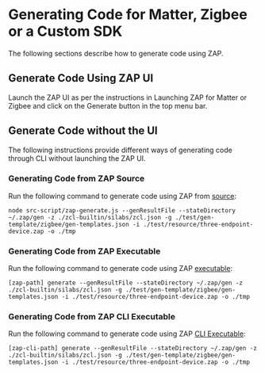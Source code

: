 # Generating Code for Matter, Zigbee or a Custom SDK

The following sections describe how to generate code using ZAP.


## Generate Code Using ZAP UI

Launch the ZAP UI as per the instructions in Launching ZAP for Matter or Zigbee and click on the Generate button in the top menu bar.


## Generate Code without the UI

The following instructions provide different ways of generating code through CLI without launching the ZAP UI.

### Generating Code from ZAP Source

Run the following command to generate code using ZAP from [source](https://github.com/project-chip/zap):

```node src-script/zap-generate.js --genResultFile --stateDirectory ~/.zap/gen -z ./zcl-builtin/silabs/zcl.json -g ./test/gen-template/zigbee/gen-templates.json -i ./test/resource/three-endpoint-device.zap -o ./tmp```

### Generating Code from ZAP Executable

Run the following command to generate code using ZAP [executable](https://github.com/project-chip/zap/releases):

```[zap-path] generate --genResultFile --stateDirectory ~/.zap/gen -z ./zcl-builtin/silabs/zcl.json -g ./test/gen-template/zigbee/gen-templates.json -i ./test/resource/three-endpoint-device.zap -o ./tmp```


### Generating Code from ZAP CLI Executable

Run the following command to generate code using ZAP [CLI Executable](https://github.com/project-chip/zap/releases):

```[zap-cli-path] generate --genResultFile --stateDirectory ~/.zap/gen -z ./zcl-builtin/silabs/zcl.json -g ./test/gen-template/zigbee/gen-templates.json -i ./test/resource/three-endpoint-device.zap -o ./tmp```